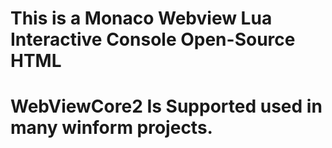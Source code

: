 # This is a Monaco Webview Lua Interactive Console Open-Source HTML
# WebViewCore2 Is Supported used in many winform projects.

